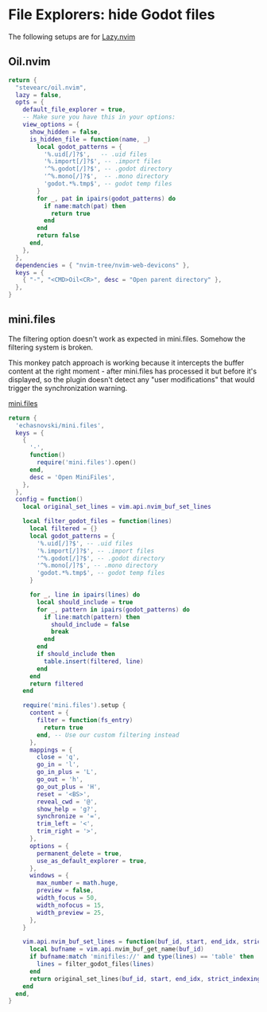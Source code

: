 # File Explorers: hide Godot files
The following setups are for [Lazy.nvim](https://github.com/folke/lazy.nvim)

## Oil.nvim
```lua
return {
  "stevearc/oil.nvim",
  lazy = false,
  opts = {
    default_file_explorer = true,
    -- Make sure you have this in your options:
    view_options = {
      show_hidden = false,
      is_hidden_file = function(name, _)
        local godot_patterns = {
          '%.uid[/]?$',   -- .uid files
          '%.import[/]?$', -- .import files
          '^%.godot[/]?$', -- .godot directory
          '^%.mono[/]?$',  -- .mono directory
          'godot.*%.tmp$', -- godot temp files
        }
        for _, pat in ipairs(godot_patterns) do
          if name:match(pat) then
            return true
          end
        end
        return false
      end,
    },
  },
  dependencies = { "nvim-tree/nvim-web-devicons" },
  keys = {
    { "-", "<CMD>Oil<CR>", desc = "Open parent directory" },
  },
}
```

## mini.files

The filtering option doesn't work as expected in mini.files. Somehow the filtering system is broken.

This monkey patch approach is working because it intercepts the buffer content at the right moment - after mini.files has processed it but before it's displayed, so the plugin doesn't detect any "user modifications" that would trigger the synchronization warning.

[mini.files](https://github.com/echasnovski/mini.files)

```lua
return {
  'echasnovski/mini.files',
  keys = {
    {
      '-',
      function()
        require('mini.files').open()
      end,
      desc = 'Open MiniFiles',
    },
  },
  config = function()
    local original_set_lines = vim.api.nvim_buf_set_lines

    local filter_godot_files = function(lines)
      local filtered = {}
      local godot_patterns = {
        '%.uid[/]?$', -- .uid files
        '%.import[/]?$', -- .import files
        '^%.godot[/]?$', -- .godot directory
        '^%.mono[/]?$', -- .mono directory
        'godot.*%.tmp$', -- godot temp files
      }

      for _, line in ipairs(lines) do
        local should_include = true
        for _, pattern in ipairs(godot_patterns) do
          if line:match(pattern) then
            should_include = false
            break
          end
        end
        if should_include then
          table.insert(filtered, line)
        end
      end
      return filtered
    end

    require('mini.files').setup {
      content = {
        filter = function(fs_entry)
          return true
        end, -- Use our custom filtering instead
      },
      mappings = {
        close = 'q',
        go_in = 'l',
        go_in_plus = 'L',
        go_out = 'h',
        go_out_plus = 'H',
        reset = '<BS>',
        reveal_cwd = '@',
        show_help = 'g?',
        synchronize = '=',
        trim_left = '<',
        trim_right = '>',
      },
      options = {
        permanent_delete = true,
        use_as_default_explorer = true,
      },
      windows = {
        max_number = math.huge,
        preview = false,
        width_focus = 50,
        width_nofocus = 15,
        width_preview = 25,
      },
    }

    vim.api.nvim_buf_set_lines = function(buf_id, start, end_idx, strict_indexing, lines)
      local bufname = vim.api.nvim_buf_get_name(buf_id)
      if bufname:match 'minifiles://' and type(lines) == 'table' then
        lines = filter_godot_files(lines)
      end
      return original_set_lines(buf_id, start, end_idx, strict_indexing, lines)
    end
  end,
}
```
